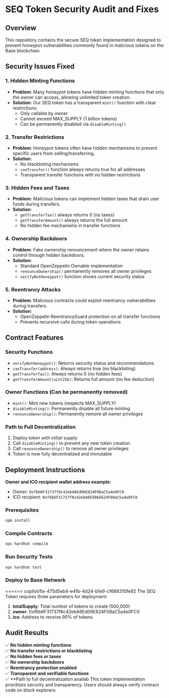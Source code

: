 # SEQ Token Security Audit and Fixes

## Overview

This repository contains the secure SEQ token implementation designed to prevent honeypot vulnerabilities commonly found in malicious tokens on the Base blockchain.

## Security Issues Fixed

### 1. **Hidden Minting Functions**
- **Problem**: Many honeypot tokens have hidden minting functions that only the owner can access, allowing unlimited token creation.
- **Solution**: Our SEQ token has a transparent `mint()` function with clear restrictions:
  - Only callable by owner
  - Cannot exceed MAX_SUPPLY (1 billion tokens)
  - Can be permanently disabled via `disableMinting()`

### 2. **Transfer Restrictions**
- **Problem**: Honeypot tokens often have hidden mechanisms to prevent specific users from selling/transferring.
- **Solution**: 
  - No blacklisting mechanisms
  - `canTransfer()` function always returns true for all addresses
  - Transparent transfer functions with no hidden restrictions

### 3. **Hidden Fees and Taxes**
- **Problem**: Malicious tokens can implement hidden taxes that drain user funds during transfers.
- **Solution**:
  - `getTransferTax()` always returns 0 (no taxes)
  - `getTransferAmount()` always returns the full amount
  - No hidden fee mechanisms in transfer functions

### 4. **Ownership Backdoors**
- **Problem**: Fake ownership renouncement where the owner retains control through hidden backdoors.
- **Solution**:
  - Standard OpenZeppelin Ownable implementation
  - `renounceOwnership()` permanently removes all owner privileges
  - `verifyNotHoneypot()` function shows current security status

### 5. **Reentrancy Attacks**
- **Problem**: Malicious contracts could exploit reentrancy vulnerabilities during transfers.
- **Solution**:
  - OpenZeppelin ReentrancyGuard protection on all transfer functions
  - Prevents recursive calls during token operations

## Contract Features

### Security Functions
- `verifyNotHoneypot()`: Returns security status and recommendations
- `canTransfer(address)`: Always returns true (no blacklisting)
- `getTransferTax()`: Always returns 0 (no hidden fees)
- `getTransferAmount(uint256)`: Returns full amount (no fee deduction)

### Owner Functions (Can be permanently removed)
- `mint()`: Mint new tokens (respects MAX_SUPPLY)
- `disableMinting()`: Permanently disable all future minting
- `renounceOwnership()`: Permanently remove all owner privileges

### Path to Full Decentralization
1. Deploy token with initial supply
2. Call `disableMinting()` to prevent any new token creation
3. Call `renounceOwnership()` to remove all owner privileges
4. Token is now fully decentralized and immutable

## Deployment Instructions

**Owner and ICO recipient wallet address example:**
- Owner: `0xf6b6F31737f8c42ebA6Ed06E624F08aC5a4e0FC0`
- ICO recipient: `0xf6b6F31737f8c42ebA6Ed06E624F08aC5a4e0FC0`

### Prerequisites
```bash
npm install
```

### Compile Contracts
```bash
npx hardhat compile
```

### Run Security Tests
```bash
npx hardhat test
```

### Deploy to Base Network
<<<<<< copilot/fix-475d5eb4-e41b-4d24-b1e9-cf688310fe92
The SEQ Token requires three parameters for deployment:

1. **totalSupply**: Total number of tokens to create (500,000)
2. **owner**: 0xf6b6F31737f8c42ebA6Ed06E624F08aC5a4e0FC0
3. **ico**: Address to receive 90% of tokens


## Audit Results

✅ **No hidden minting functions**  
✅ **No transfer restrictions or blacklisting**  
✅ **No hidden fees or taxes**  
✅ **No ownership backdoors**  
✅ **Reentrancy protection enabled**  
✅ **Transparent and verifiable functions**  
✅ **Path to full decentralization availab
This token implementation prioritizes security and transparency. Users should always verify contract code on block explorers
